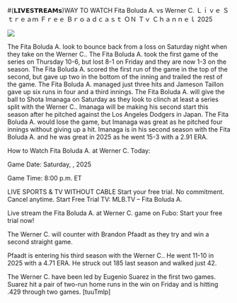 #(𝗟𝗜𝗩𝗘𝗦𝗧𝗥𝗘𝗔𝗠𝘀)WAY TO WATCH Fita Boluda A. vs Werner C. Ｌｉｖｅ Ｓｔｒｅａｍ Ｆｒｅｅ Ｂｒｏａｄｃａｓｔ ＯＮ Ｔｖ Ｃｈａｎｎｅｌ  2025  
  
  
[![](https://i.imgur.com/qSNzIqt.png)](https://movie.rssnews.media/vagTcEF.php)  
  
The Fita Boluda A. look to bounce back from a loss on Saturday night when they take on the Werner C.. The Fita Boluda A. took the first game of the series on Thursday 10-6, but lost 8-1 on Friday and they are now 1-3 on the season. The Fita Boluda A. scored the first run of the game in the top of the second, but gave up two in the bottom of the inning and trailed the rest of the game. The Fita Boluda A. managed just three hits and Jameson Taillon gave up six runs in four and a third innings. The Fita Boluda A. will give the ball to Shota Imanaga on Saturday as they look to clinch at least a series split with the Werner C.. Imanaga will be making his second start this season after he pitched against the Los Angeles Dodgers in Japan. The Fita Boluda A. would lose the game, but Imanaga was great as he pitched four innings without giving up a hit. Imanaga is in his second season with the Fita Boluda A. and he was great in 2025 as he went 15-3 with a 2.91 ERA.

How to Watch Fita Boluda A. at Werner C. Today:

Game Date: Saturday, , 2025

Game Time: 8:00 p.m. ET

LIVE SPORTS & TV WITHOUT CABLE
Start your free trial. No commitment. Cancel anytime.
Start Free Trial
TV: MLB.TV – Fita Boluda A.

Live stream the Fita Boluda A. at Werner C. game on Fubo: Start your free trial now!

The Werner C. will counter with Brandon Pfaadt as they try and win a second straight game.

Pfaadt is entering his third season with the Werner C.. He went 11-10 in 2025 with a 4.71 ERA. He struck out 185 last season and walked just 42.

The Werner C. have been led by Eugenio Suarez in the first two games. Suarez hit a pair of two-run home runs in the win on Friday and is hitting .429 through two games. [tuuTmlp]